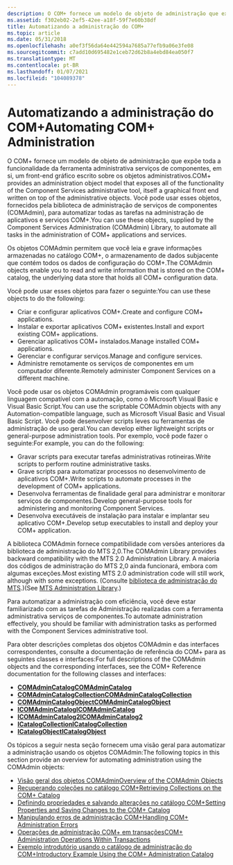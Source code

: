 ```yaml
---
description: O COM+ fornece um modelo de objeto de administração que expõe toda a funcionalidade da ferramenta administrativa serviços de componentes, em si, um front-end gráfico escrito sobre os objetos administrativos.
ms.assetid: f302eb02-2ef5-42ee-a18f-59f7e60b38df
title: Automatizando a administração do COM+
ms.topic: article
ms.date: 05/31/2018
ms.openlocfilehash: a0ef3f56da64e442594a7685a77efb9a06e3fe08
ms.sourcegitcommit: c7add10d695482e1ceb72d62b8a4ebd84ea050f7
ms.translationtype: MT
ms.contentlocale: pt-BR
ms.lasthandoff: 01/07/2021
ms.locfileid: "104089378"
---
```

# <a name="automating-com-administration"></a><span data-ttu-id="43887-103">Automatizando a administração do COM+</span><span class="sxs-lookup"><span data-stu-id="43887-103">Automating COM+ Administration</span></span>

<span data-ttu-id="43887-104">O COM+ fornece um modelo de objeto de administração que expõe toda a funcionalidade da ferramenta administrativa serviços de componentes, em si, um front-end gráfico escrito sobre os objetos administrativos.</span><span class="sxs-lookup"><span data-stu-id="43887-104">COM+ provides an administration object model that exposes all of the functionality of the Component Services administrative tool, itself a graphical front end written on top of the administrative objects.</span></span> <span data-ttu-id="43887-105">Você pode usar esses objetos, fornecidos pela biblioteca de administração de serviços de componentes (COMAdmin), para automatizar todas as tarefas na administração de aplicativos e serviços COM+.</span><span class="sxs-lookup"><span data-stu-id="43887-105">You can use these objects, supplied by the Component Services Administration (COMAdmin) Library, to automate all tasks in the administration of COM+ applications and services.</span></span>

<span data-ttu-id="43887-106">Os objetos COMAdmin permitem que você leia e grave informações armazenadas no catálogo COM+, o armazenamento de dados subjacente que contém todos os dados de configuração do COM+.</span><span class="sxs-lookup"><span data-stu-id="43887-106">The COMAdmin objects enable you to read and write information that is stored on the COM+ catalog, the underlying data store that holds all COM+ configuration data.</span></span>

<span data-ttu-id="43887-107">Você pode usar esses objetos para fazer o seguinte:</span><span class="sxs-lookup"><span data-stu-id="43887-107">You can use these objects to do the following:</span></span>

-   <span data-ttu-id="43887-108">Criar e configurar aplicativos COM+.</span><span class="sxs-lookup"><span data-stu-id="43887-108">Create and configure COM+ applications.</span></span>
-   <span data-ttu-id="43887-109">Instalar e exportar aplicativos COM+ existentes.</span><span class="sxs-lookup"><span data-stu-id="43887-109">Install and export existing COM+ applications.</span></span>
-   <span data-ttu-id="43887-110">Gerenciar aplicativos COM+ instalados.</span><span class="sxs-lookup"><span data-stu-id="43887-110">Manage installed COM+ applications.</span></span>
-   <span data-ttu-id="43887-111">Gerenciar e configurar serviços.</span><span class="sxs-lookup"><span data-stu-id="43887-111">Manage and configure services.</span></span>
-   <span data-ttu-id="43887-112">Administre remotamente os serviços de componentes em um computador diferente.</span><span class="sxs-lookup"><span data-stu-id="43887-112">Remotely administer Component Services on a different machine.</span></span>

<span data-ttu-id="43887-113">Você pode usar os objetos COMAdmin programáveis com qualquer linguagem compatível com a automação, como o Microsoft Visual Basic e Visual Basic Script.</span><span class="sxs-lookup"><span data-stu-id="43887-113">You can use the scriptable COMAdmin objects with any Automation-compatible language, such as Microsoft Visual Basic and Visual Basic Script.</span></span> <span data-ttu-id="43887-114">Você pode desenvolver scripts leves ou ferramentas de administração de uso geral.</span><span class="sxs-lookup"><span data-stu-id="43887-114">You can develop either lightweight scripts or general-purpose administration tools.</span></span> <span data-ttu-id="43887-115">Por exemplo, você pode fazer o seguinte:</span><span class="sxs-lookup"><span data-stu-id="43887-115">For example, you can do the following:</span></span>

-   <span data-ttu-id="43887-116">Gravar scripts para executar tarefas administrativas rotineiras.</span><span class="sxs-lookup"><span data-stu-id="43887-116">Write scripts to perform routine administrative tasks.</span></span>
-   <span data-ttu-id="43887-117">Grave scripts para automatizar processos no desenvolvimento de aplicativos COM+.</span><span class="sxs-lookup"><span data-stu-id="43887-117">Write scripts to automate processes in the development of COM+ applications.</span></span>
-   <span data-ttu-id="43887-118">Desenvolva ferramentas de finalidade geral para administrar e monitorar serviços de componentes.</span><span class="sxs-lookup"><span data-stu-id="43887-118">Develop general-purpose tools for administering and monitoring Component Services.</span></span>
-   <span data-ttu-id="43887-119">Desenvolva executáveis de instalação para instalar e implantar seu aplicativo COM+.</span><span class="sxs-lookup"><span data-stu-id="43887-119">Develop setup executables to install and deploy your COM+ application.</span></span>

<span data-ttu-id="43887-120">A biblioteca COMAdmin fornece compatibilidade com versões anteriores da biblioteca de administração do MTS 2,0.</span><span class="sxs-lookup"><span data-stu-id="43887-120">The COMAdmin Library provides backward compatibility with the MTS 2.0 Administration Library.</span></span> <span data-ttu-id="43887-121">A maioria dos códigos de administração do MTS 2,0 ainda funcionará, embora com algumas exceções.</span><span class="sxs-lookup"><span data-stu-id="43887-121">Most existing MTS 2.0 administration code will still work, although with some exceptions.</span></span> <span data-ttu-id="43887-122">(Consulte [biblioteca de administração do MTS](mts-administration-library.md).)</span><span class="sxs-lookup"><span data-stu-id="43887-122">(See [MTS Administration Library](mts-administration-library.md).)</span></span>

<span data-ttu-id="43887-123">Para automatizar a administração com eficiência, você deve estar familiarizado com as tarefas de Administração realizadas com a ferramenta administrativa serviços de componentes.</span><span class="sxs-lookup"><span data-stu-id="43887-123">To automate administration effectively, you should be familiar with administration tasks as performed with the Component Services administrative tool.</span></span>

<span data-ttu-id="43887-124">Para obter descrições completas dos objetos COMAdmin e das interfaces correspondentes, consulte a documentação de referência do COM+ para as seguintes classes e interfaces:</span><span class="sxs-lookup"><span data-stu-id="43887-124">For full descriptions of the COMAdmin objects and the corresponding interfaces, see the COM+ Reference documentation for the following classes and interfaces:</span></span>

-   [<span data-ttu-id="43887-125">**COMAdminCatalog**</span><span class="sxs-lookup"><span data-stu-id="43887-125">**COMAdminCatalog**</span></span>](comadmincatalog.md)
-   [<span data-ttu-id="43887-126">**COMAdminCatalogCollection**</span><span class="sxs-lookup"><span data-stu-id="43887-126">**COMAdminCatalogCollection**</span></span>](comadmincatalogcollection.md)
-   [<span data-ttu-id="43887-127">**COMAdminCatalogObject**</span><span class="sxs-lookup"><span data-stu-id="43887-127">**COMAdminCatalogObject**</span></span>](comadmincatalogobject.md)
-   [<span data-ttu-id="43887-128">**ICOMAdminCatalog**</span><span class="sxs-lookup"><span data-stu-id="43887-128">**ICOMAdminCatalog**</span></span>](/windows/desktop/api/ComAdmin/nn-comadmin-icomadmincatalog)
-   [<span data-ttu-id="43887-129">**ICOMAdminCatalog2**</span><span class="sxs-lookup"><span data-stu-id="43887-129">**ICOMAdminCatalog2**</span></span>](/windows/desktop/api/ComAdmin/nn-comadmin-icomadmincatalog2)
-   [<span data-ttu-id="43887-130">**ICatalogCollection**</span><span class="sxs-lookup"><span data-stu-id="43887-130">**ICatalogCollection**</span></span>](/windows/desktop/api/ComAdmin/nn-comadmin-icatalogcollection)
-   [<span data-ttu-id="43887-131">**ICatalogObject**</span><span class="sxs-lookup"><span data-stu-id="43887-131">**ICatalogObject**</span></span>](/windows/desktop/api/ComAdmin/nn-comadmin-icatalogobject)

<span data-ttu-id="43887-132">Os tópicos a seguir nesta seção fornecem uma visão geral para automatizar a administração usando os objetos COMAdmin:</span><span class="sxs-lookup"><span data-stu-id="43887-132">The following topics in this section provide an overview for automating administration using the COMAdmin objects:</span></span>

-   [<span data-ttu-id="43887-133">Visão geral dos objetos COMAdmin</span><span class="sxs-lookup"><span data-stu-id="43887-133">Overview of the COMAdmin Objects</span></span>](overview-of-the-comadmin-objects.md)
-   [<span data-ttu-id="43887-134">Recuperando coleções no catálogo COM+</span><span class="sxs-lookup"><span data-stu-id="43887-134">Retrieving Collections on the COM+ Catalog</span></span>](retrieving-collections-on-the-com--catalog.md)
-   [<span data-ttu-id="43887-135">Definindo propriedades e salvando alterações no catálogo COM+</span><span class="sxs-lookup"><span data-stu-id="43887-135">Setting Properties and Saving Changes to the COM+ Catalog</span></span>](setting-properties-and-saving-changes-to-the-com--catalog.md)
-   [<span data-ttu-id="43887-136">Manipulando erros de administração COM+</span><span class="sxs-lookup"><span data-stu-id="43887-136">Handling COM+ Administration Errors</span></span>](handling-com--administration-errors.md)
-   [<span data-ttu-id="43887-137">Operações de administração COM+ em transações</span><span class="sxs-lookup"><span data-stu-id="43887-137">COM+ Administration Operations Within Transactions</span></span>](com--administration-operations-within-transactions.md)
-   [<span data-ttu-id="43887-138">Exemplo introdutório usando o catálogo de administração do COM+</span><span class="sxs-lookup"><span data-stu-id="43887-138">Introductory Example Using the COM+ Administration Catalog</span></span>](introductory-example-using-the-com--administration-catalog.md)

 

 



